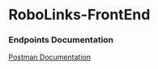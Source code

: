 # RoboLinks-FrontEnd

### Endpoints Documentation
[Postman Documentation](https://documenter.getpostman.com/view/14301069/TzJuBJU8)
